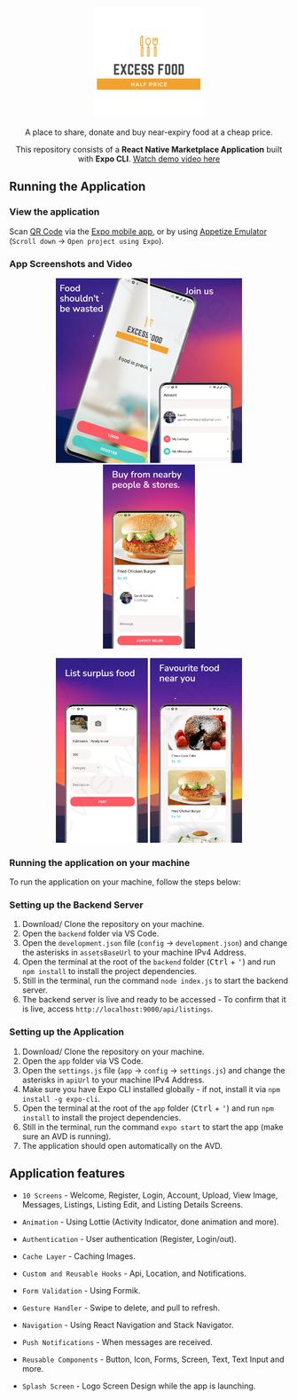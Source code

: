 <p align="center">
    <a href="https://expo.io/@garvitkat/projects/freefood">
        <img src="app/assets/logo-red.png" width="200" alt="Surplus Food Half Price Logo"/>
    </a>

</p>

<p align="center">
    A place to share, donate and buy near-expiry food at a cheap price.
</p>


<p align="center">
    This repository consists of a <strong>React Native Marketplace Application</strong> built with <strong>Expo CLI</strong>.
    <a href="https://youtu.be/k2LHy2Cqon4">Watch demo video here</a>
</p>

## Running the Application

### View the application

Scan [QR Code](https://expo.io/@garvitkat/projects/freefood) via the [Expo mobile app](https://play.google.com/store/apps/details?id=host.exp.exponent), or by using [Appetize Emulator](https://expo.io/appetize-simulator?url=https://expo.io/@garvitkat/freefood) (`Scroll down` &#8594; `Open project using Expo`).

### App Screenshots and Video
<!-- <img src="app/assets/App Mockup.png" width="100%" alt="Mockup for application"/> -->
<p float="left" align="center">
  <img src="/screenshots/image1.jpeg" width="33%" />
  <img src="screenshots/image2.jpeg" width="33%" /> 
  <img src="screenshots/image3.jpeg" width="33%" />
</p>
<p float="left" align="center">
  <img src="/screenshots/image4.jpeg" width="33%" />
  <img src="screenshots/image5.jpeg" width="33%" /> 
</p>

### Running the application on your machine

To run the application on your machine, follow the steps below:

### Setting up the Backend Server

  1. Download/ Clone the repository on your machine.
  2. Open the `backend` folder via VS Code.
  3. Open the `development.json` file (`config` &#8594; `development.json`) and change the asterisks in `assetsBaseUrl` to your machine IPv4 Address.
  4. Open the terminal at the root of the `backend` folder (<kbd>Ctrl</kbd> + <kbd>'</kbd>) and run `npm install` to install the project dependencies.
  5. Still in the terminal, run the command `node index.js` to start the backend server.
  6. The backend server is live and ready to be accessed - To confirm that it is live, access `http://localhost:9000/api/listings`.

### Setting up the Application

  1. Download/ Clone the repository on your machine.
  2. Open the `app` folder via VS Code.
  3. Open the `settings.js` file (`app` &#8594; `config` &#8594; `settings.js`) and change the asterisks in `apiUrl` to your machine IPv4 Address.
  4. Make sure you have Expo CLI installed globally - if not, install it via `npm install -g expo-cli`.
  5. Open the terminal at the root of the `app` folder (<kbd>Ctrl</kbd> + <kbd>'</kbd>) and run `npm install` to install the project dependencies.
  6. Still in the terminal, run the command `expo start` to start the app (make sure an AVD is running).
  7. The application should open automatically on the AVD.

## Application features

* `10 Screens` - Welcome, Register, Login, Account, Upload, View Image, Messages, Listings, Listing Edit, and Listing Details Screens.

* `Animation` - Using Lottie (Activity Indicator, done animation and more).

* `Authentication` - User authentication (Register, Login/out).

* `Cache Layer` - Caching Images.

* `Custom and Reusable Hooks` - Api, Location, and Notifications.

* `Form Validation` - Using Formik.

* `Gesture Handler` - Swipe to delete, and pull to refresh.

* `Navigation` - Using React Navigation and Stack Navigator.

* `Push Notifications` - When messages are received.

* `Reusable Components` - Button, Icon, Forms, Screen, Text, Text Input and more.

* `Splash Screen` - Logo Screen Design while the app is launching.

